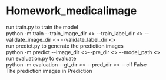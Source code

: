 # Homework_medicalimage
run train.py to train the model  
python -m train --train_image_dir <> --train_label_dir <> --validate_image_dir <> --validate_label_dir <>  
run predict.py to generate the prediction images  
python -m predict --image_dir <>--pre_dir <> --model_path <>  
run evaluation.py to evaluate  
python -m evaluation --gt_dir <> --pred_dir <> --clf False  
The prediction images in Prediction
